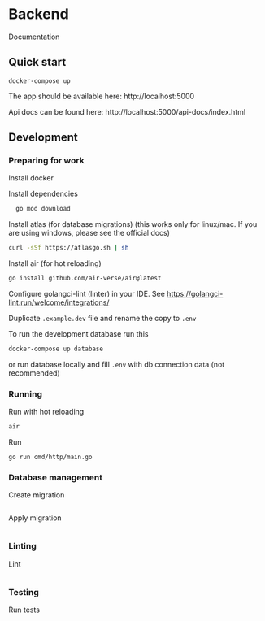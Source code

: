 
# Backend
Documentation

## Quick start
```
docker-compose up
```
The app should be available here: http://localhost:5000

Api docs can be found here: http://localhost:5000/api-docs/index.html

## Development

### Preparing for work

Install docker

Install dependencies
```bash
  go mod download
```

Install atlas (for database migrations) (this works only for linux/mac. If you are using windows, please see the official docs)
```bash
curl -sSf https://atlasgo.sh | sh
```

Install air (for hot reloading)
```bash
go install github.com/air-verse/air@latest
```

Configure golangci-lint (linter) in your IDE. See https://golangci-lint.run/welcome/integrations/

Duplicate `.example.dev` file and rename the copy to `.env`

To run the development database run this
```bash
docker-compose up database
```
or run database locally and fill `.env` with db connection data (not recommended)

### Running
Run with hot reloading
```bash
air
```

Run
```
go run cmd/http/main.go
```

### Database management

Create migration

```bash
```

Apply migration

```bash
```

### Linting

Lint
```bash
```

### Testing

Run tests
```bash
```


